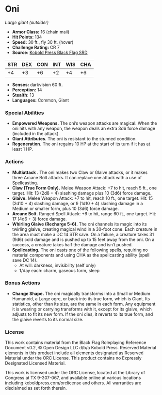 # Oni

*Large giant (outsider)*

- **Armor Class:** 16 (chain mail)
- **Hit Points:** 134
- **Speed:** 30 ft., fly 30 ft. (hover)
- **Challenge Rating:** CR 7
- **Source:** [Kobold Press Black Flag SRD](https://koboldpress.com/black-flag-roleplaying/)

| STR | DEX | CON | INT | WIS | CHA |
| --- | --- | --- | --- | --- | --- |
| +4 | +3 | +6 | +2 | +4 | +6 |

- **Senses:** darkvision 60 ft.
- **Perception:** 14
- **Stealth:** 13
- **Languages:** Common, Giant

### Special Abilities

- **Empowered Weapons.** The oni’s weapon attacks are magical. When the oni hits with any weapon, the weapon deals an extra 3d6 force damage (included in the attack).
- **Giant Attributes.** The oni is resistant to the stunned condition.
- **Regeneration.** The oni regains 10 HP at the start of its turn if it has at least 1 HP.

### Actions

- **Multiattack** . The oni makes two Claw or Glaive attacks, or it makes three Arcane Bolt attacks. It can replace one attack with a use of Spellcasting.
- **Claw (True Form Only).** Melee Weapon Attack: +7 to hit, reach 5 ft., one target. Hit: 13 (2d8 + 4) slashing damage plus 10 (3d6) force damage.
- **Glaive.** Melee Weapon Attack: +7 to hit, reach 10 ft., one target. Hit: 15 (2d10 + 4) slashing damage, or 9 (1d10 + 4) slashing damage in a Medium or smaller form, plus 10 (3d6) force damage.
- **Arcane Bolt.** Ranged Spell Attack: +6 to hit, range 60 ft., one target. Hit: 17 (4d6 + 3) force damage.
- **Whirling Glaive (Recharge 5–6).** The oni channels its magic into its twirling glaive, creating magical wind in a 30-foot cone. Each creature in the area must make a DC 14 STR save. On a failure, a creature takes 31 (9d6) cold damage and is pushed up to 15 feet away from the oni. On a success, a creature takes half the damage and isn’t pushed.
- **Spellcasting.** The oni casts one of the following spells, requiring no material components and using CHA as the spellcasting ability (spell save DC 14).
	- At will: darkness, invisibility (self only)
	- 1/day each: charm, gaseous form, sleep

### Bonus Actions

- **Change Shape.** The oni magically transforms into a Small or Medium Humanoid, a Large ogre, or back into its true form, which is Giant. Its statistics, other than its size, are the same in each form. Any equipment it is wearing or carrying transforms with it, except for its glaive, which adjusts to fit its new form. If the oni dies, it reverts to its true form, and the glaive reverts to its normal size.

### License

This work contains material from the Black Flag Roleplaying Reference Document v0.2, © Open Design LLC d/b/a Kobold Press. Reserved Material elements in this product include all elements designated as Reserved Material under the ORC License. This product contains no Expressly Designated Licensed Material.

This work is licensed under the ORC License, located at the Library of Congress at TX 9-307-067, and available online at various locations including koboldpress.com/orclicense and others. All warranties are disclaimed as set forth therein.

